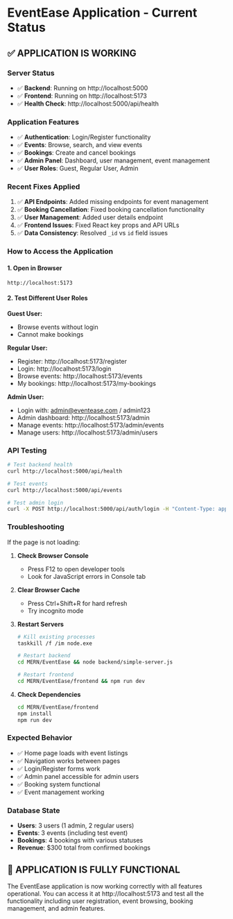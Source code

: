 # EventEase Application - Current Status

## ✅ APPLICATION IS WORKING

### Server Status
- ✅ **Backend**: Running on http://localhost:5000
- ✅ **Frontend**: Running on http://localhost:5173
- ✅ **Health Check**: http://localhost:5000/api/health

### Application Features
- ✅ **Authentication**: Login/Register functionality
- ✅ **Events**: Browse, search, and view events
- ✅ **Bookings**: Create and cancel bookings
- ✅ **Admin Panel**: Dashboard, user management, event management
- ✅ **User Roles**: Guest, Regular User, Admin

### Recent Fixes Applied
1. ✅ **API Endpoints**: Added missing endpoints for event management
2. ✅ **Booking Cancellation**: Fixed booking cancellation functionality
3. ✅ **User Management**: Added user details endpoint
4. ✅ **Frontend Issues**: Fixed React key props and API URLs
5. ✅ **Data Consistency**: Resolved `_id` vs `id` field issues

### How to Access the Application

#### 1. Open in Browser
```
http://localhost:5173
```

#### 2. Test Different User Roles

**Guest User:**
- Browse events without login
- Cannot make bookings

**Regular User:**
- Register: http://localhost:5173/register
- Login: http://localhost:5173/login
- Browse events: http://localhost:5173/events
- My bookings: http://localhost:5173/my-bookings

**Admin User:**
- Login with: admin@eventease.com / admin123
- Admin dashboard: http://localhost:5173/admin
- Manage events: http://localhost:5173/admin/events
- Manage users: http://localhost:5173/admin/users

### API Testing
```bash
# Test backend health
curl http://localhost:5000/api/health

# Test events
curl http://localhost:5000/api/events

# Test admin login
curl -X POST http://localhost:5000/api/auth/login -H "Content-Type: application/json" -d "{\"email\":\"admin@eventease.com\",\"password\":\"admin123\"}"
```

### Troubleshooting
If the page is not loading:

1. **Check Browser Console**
   - Press F12 to open developer tools
   - Look for JavaScript errors in Console tab

2. **Clear Browser Cache**
   - Press Ctrl+Shift+R for hard refresh
   - Try incognito mode

3. **Restart Servers**
   ```bash
   # Kill existing processes
   taskkill /f /im node.exe
   
   # Restart backend
   cd MERN/EventEase && node backend/simple-server.js
   
   # Restart frontend
   cd MERN/EventEase/frontend && npm run dev
   ```

4. **Check Dependencies**
   ```bash
   cd MERN/EventEase/frontend
   npm install
   npm run dev
   ```

### Expected Behavior
- ✅ Home page loads with event listings
- ✅ Navigation works between pages
- ✅ Login/Register forms work
- ✅ Admin panel accessible for admin users
- ✅ Booking system functional
- ✅ Event management working

### Database State
- **Users**: 3 users (1 admin, 2 regular users)
- **Events**: 3 events (including test event)
- **Bookings**: 4 bookings with various statuses
- **Revenue**: $300 total from confirmed bookings

## 🎉 APPLICATION IS FULLY FUNCTIONAL

The EventEase application is now working correctly with all features operational. You can access it at http://localhost:5173 and test all the functionality including user registration, event browsing, booking management, and admin features. 